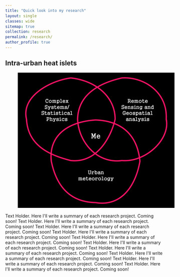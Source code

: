 ```yaml
---
title: "Quick look into my research"
layout: single
classes: wide
sitemap: true
collection: research
permalink: /research/
author_profile: true
---
```




## Intra-urban heat islets

<!-- ![](/assets/images/World_Map.png) -->

<figure style="width: 500px" class="align-right">
  <img src="/assets/images/Research-Venn.png" alt="">
</figure>

Text Holder. Here I'll write a summary of each research project. Coming soon! Text Holder. Here I'll write a summary of each research project. Coming soon! Text Holder. Here I'll write a summary of each research project. Coming soon! Text Holder. Here I'll write a summary of each research project. Coming soon! Text Holder. Here I'll write a summary of each research project. Coming soon! Text Holder. Here I'll write a summary of each research project. Coming soon! Text Holder. Here I'll write a summary of each research project. Coming soon! Text Holder. Here I'll write a summary of each research project. Coming soon! Text Holder. Here I'll write a summary of each research project. Coming soon! Text Holder. Here I'll write a summary of each research project. Coming soon!
